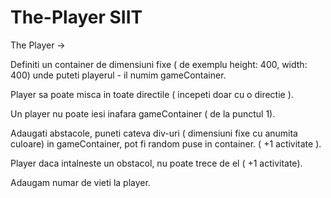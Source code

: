 # The-Player SIIT

The Player -> 

Definiti un container de dimensiuni fixe ( de exemplu height: 400, width: 400) unde puteti playerul - il numim gameContainer.

Player sa poate misca in toate directile ( incepeti doar cu o directie ).

Un player nu poate iesi inafara gameContainer ( de la punctul 1).

Adaugati abstacole, puneti cateva div-uri ( dimensiuni fixe cu anumita culoare) in gameContainer, pot fi random puse in container. ( +1 activitate ).

Player daca intalneste un obstacol, nu poate trece de el ( +1 activitate).

Adaugam numar de vieti la player.
